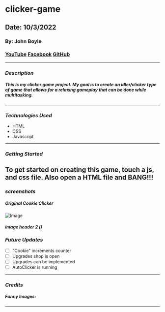 # clicker-game

## Date: 10/3/2022


### By: John Boyle

### [YouTube](https://www.youtube.com/watch?v=GHk33gqBM1c&list=RDGHk33gqBM1c&start_radio=1) [Facebook](https://www.facebook.com) [GitHub](https://github.com/stardust-4/)

---

### **_Description_**

##### This is my clicker game project. My goal is to create an idler/clicker type of game that allows for a relaxing gameplay that can be done while multitasking.

---

### **_Technologies Used_**

- HTML
- CSS
- Javascript

---

### **_Getting Started_**

## To get started on creating this game, touch a js, and css file. Also open a HTML file and BANG!!!

### **_screenshots_**

##### Original Cookie Clicker

![Image](https://i.redd.it/03if0rxyj6t01.png)


##### image header 2 ()


### **_Future Updates_**

- [ ] "Cookie" increments counter
- [ ] Upgrades shop is open
- [ ] Upgrades can be implemented
- [ ] AutoClicker is running

---

### **_Credits_**

##### Funny Images:

---
